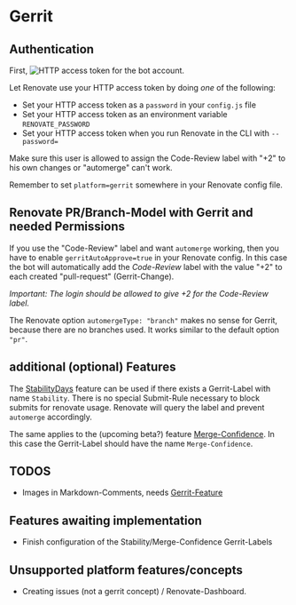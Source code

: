 # Gerrit

## Authentication

First, ![HTTP access token](/assets/images/gerrit-http-password.png) for the bot account.

Let Renovate use your HTTP access token by doing _one_ of the following:

- Set your HTTP access token as a `password` in your `config.js` file
- Set your HTTP access token as an environment variable `RENOVATE_PASSWORD`
- Set your HTTP access token when you run Renovate in the CLI with `--password=`

Make sure this user is allowed to assign the Code-Review label with "+2" to his own changes or "automerge" can't work.

Remember to set `platform=gerrit` somewhere in your Renovate config file.

## Renovate PR/Branch-Model with Gerrit and needed Permissions

If you use the "Code-Review" label and want `automerge` working, then you have to enable `gerritAutoApprove=true` in your Renovate config.
In this case the bot will automatically add the _Code-Review_ label with the value "+2" to each created "pull-request" (Gerrit-Change).

_Important: The login should be allowed to give +2 for the Code-Review label._

The Renovate option `automergeType: "branch"` makes no sense for Gerrit, because there are no branches used.
It works similar to the default option `"pr"`.

## additional (optional) Features

The [StabilityDays](https://docs.renovatebot.com/configuration-options/#stabilitydays) feature can be used if there exists a Gerrit-Label with name `Stability`.
There is no special Submit-Rule necessary to block submits for renovate usage. Renovate will query the label and prevent `automerge` accordingly.

The same applies to the (upcoming beta?) feature [Merge-Confidence](https://docs.renovatebot.com/merge-confidence/). In this case the Gerrit-Label should have the name `Merge-Confidence`.

## TODOS

- Images in Markdown-Comments, needs [Gerrit-Feature](https://bugs.chromium.org/p/gerrit/issues/detail?id=2015)

## Features awaiting implementation

- Finish configuration of the Stability/Merge-Confidence Gerrit-Labels

## Unsupported platform features/concepts

- Creating issues (not a gerrit concept) / Renovate-Dashboard.

